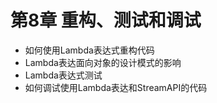 # 第8章 重构、测试和调试

* 如何使用Lambda表达式重构代码
* Lambda表达面向对象的设计模式的影响
* Lambda表达式测试
* 如何调试使用Lambda表达和StreamAPI的代码